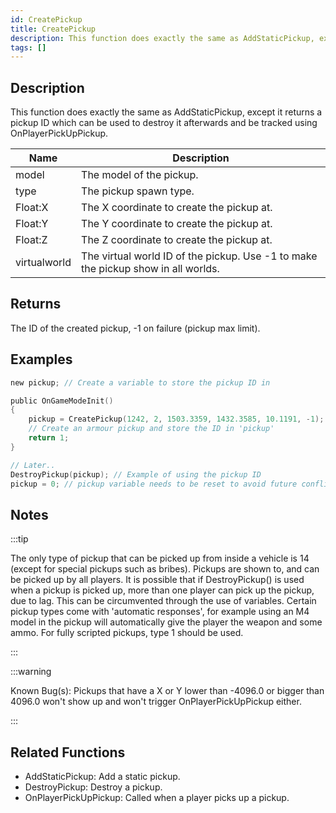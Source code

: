 ```yaml
---
id: CreatePickup
title: CreatePickup
description: This function does exactly the same as AddStaticPickup, except it returns a pickup ID which can be used to destroy it afterwards and be tracked using OnPlayerPickUpPickup.
tags: []
---
```


<TagLinks />

## Description

This function does exactly the same as AddStaticPickup, except it returns a pickup ID which can be used to destroy it afterwards and be tracked using OnPlayerPickUpPickup.

| Name         | Description                                                                       |
| ------------ | --------------------------------------------------------------------------------- |
| model        | The model of the pickup.                                                          |
| type         | The pickup spawn type.                                                            |
| Float:X      | The X coordinate to create the pickup at.                                         |
| Float:Y      | The Y coordinate to create the pickup at.                                         |
| Float:Z      | The Z coordinate to create the pickup at.                                         |
| virtualworld | The virtual world ID of the pickup. Use -1 to make the pickup show in all worlds. |

## Returns

The ID of the created pickup, -1 on failure (pickup max limit).

## Examples

```c
new pickup; // Create a variable to store the pickup ID in

public OnGameModeInit()
{
    pickup = CreatePickup(1242, 2, 1503.3359, 1432.3585, 10.1191, -1);
    // Create an armour pickup and store the ID in 'pickup'
    return 1;
}

// Later..
DestroyPickup(pickup); // Example of using the pickup ID
pickup = 0; // pickup variable needs to be reset to avoid future conflicts
```

## Notes

:::tip

The only type of pickup that can be picked up from inside a vehicle is 14 (except for special pickups such as bribes).
Pickups are shown to, and can be picked up by all players.
It is possible that if DestroyPickup() is used when a pickup is picked up, more than one player can pick up the pickup, due to lag. This can be circumvented through the use of variables.
Certain pickup types come with 'automatic responses', for example using an M4 model in the pickup will automatically give the player the weapon and some ammo. For fully scripted pickups, type 1 should be used.

:::

:::warning

Known Bug(s): Pickups that have a X or Y lower than -4096.0 or bigger than 4096.0 won't show up and won't trigger OnPlayerPickUpPickup either.

:::

## Related Functions

- AddStaticPickup: Add a static pickup.
- DestroyPickup: Destroy a pickup.
- OnPlayerPickUpPickup: Called when a player picks up a pickup.
